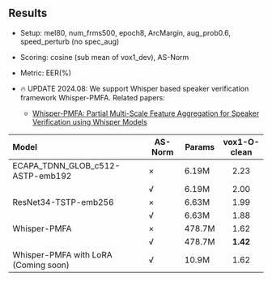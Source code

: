 ## Results

* Setup: mel80, num_frms500, epoch8, ArcMargin, aug_prob0.6, speed_perturb (no spec_aug)

* Scoring: cosine (sub mean of vox1_dev), AS-Norm

* Metric: EER(%)

* 🔥 UPDATE 2024.08: We support Whisper based speaker verification framework Whisper-PMFA. Related papers:

    * [Whisper-PMFA: Partial Multi-Scale Feature Aggregation for Speaker Verification using Whisper Models ](https://arxiv.org/pdf/2408.15585)



| Model                                | AS-Norm | Params | vox1-O-clean |
| :----------------------------------- | ------- | ------ | :----------: |
| ECAPA_TDNN_GLOB_c512-ASTP-emb192     | ×       | 6.19M  |     2.23     |
|                                      | √       | 6.19M  |     2.00     |
| ResNet34-TSTP-emb256                 | ×       | 6.63M  |     1.99     |
|                                      | √       | 6.63M  |     1.88     |
| Whisper-PMFA                         | ×       | 478.7M |     1.62     |
|                                      | √       | 478.7M |   **1.42**   |
| Whisper-PMFA with LoRA (Coming soon) | √       | 10.9M  |     1.62     |

